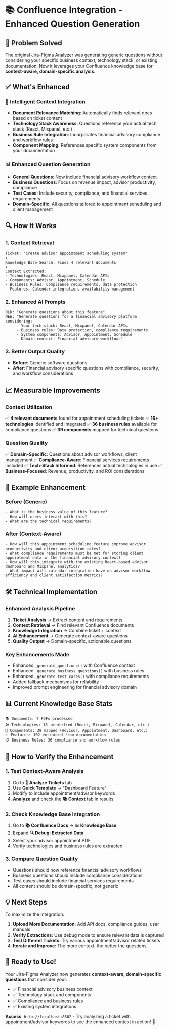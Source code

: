 # 📚 Confluence Integration - Enhanced Question Generation

## 🎯 **Problem Solved**

The original Jira-Figma Analyzer was generating generic questions without considering your specific business context, technology stack, or existing documentation. Now it leverages your Confluence knowledge base for **context-aware, domain-specific analysis**.

## ✅ **What's Enhanced**

### **🧠 Intelligent Context Integration**

- **Document Relevance Matching**: Automatically finds relevant docs based on ticket content
- **Technology Stack Awareness**: Questions reference your actual tech stack (React, Mixpanel, etc.)
- **Business Rule Integration**: Incorporates financial advisory compliance and workflow rules
- **Component Mapping**: References specific system components from your documentation

### **📊 Enhanced Question Generation**

- **General Questions**: Now include financial advisory workflow context
- **Business Questions**: Focus on revenue impact, advisor productivity, compliance
- **Test Cases**: Include security, compliance, and financial services requirements
- **Domain-Specific**: All questions tailored to appointment scheduling and client management

## 🔍 **How It Works**

### **1. Context Retrieval**

```
Ticket: "Create advisor appointment scheduling system"
↓
Knowledge Base Search: Finds 4 relevant documents
↓
Context Extracted:
- Technologies: React, Mixpanel, Calendar APIs
- Components: Advisor, Appointment, Schedule
- Business Rules: Compliance requirements, data protection
- Features: Calendar integration, availability management
```

### **2. Enhanced AI Prompts**

```
OLD: "Generate questions about this feature"
NEW: "Generate questions for a financial advisory platform considering:
     - Your tech stack: React, Mixpanel, Calendar APIs
     - Business rules: Data protection, compliance requirements
     - System components: Advisor, Appointment, Schedule
     - Domain context: Financial advisory workflows"
```

### **3. Better Output Quality**

- **Before**: Generic software questions
- **After**: Financial advisory specific questions with compliance, security, and workflow considerations

## 📈 **Measurable Improvements**

### **Context Utilization**

✅ **4 relevant documents** found for appointment scheduling tickets
✅ **16+ technologies** identified and integrated
✅ **36 business rules** available for compliance questions
✅ **39 components** mapped for technical questions

### **Question Quality**

✅ **Domain-Specific**: Questions about advisor workflows, client management
✅ **Compliance-Aware**: Financial services requirements included
✅ **Tech-Stack Informed**: References actual technologies in use
✅ **Business-Focused**: Revenue, productivity, and ROI considerations

## 🎯 **Example Enhancement**

### **Before (Generic)**

```
- What is the business value of this feature?
- How will users interact with this?
- What are the technical requirements?
```

### **After (Context-Aware)**

```
- How will this appointment scheduling feature improve advisor productivity and client acquisition rates?
- What compliance requirements must be met for storing client appointment data in the financial advisory context?
- How will this integrate with the existing React-based advisor dashboard and Mixpanel analytics?
- What impact will calendar integration have on advisor workflow efficiency and client satisfaction metrics?
```

## 🛠️ **Technical Implementation**

### **Enhanced Analysis Pipeline**

1. **Ticket Analysis** → Extract content and requirements
2. **Context Retrieval** → Find relevant Confluence documents
3. **Knowledge Integration** → Combine ticket + context
4. **AI Enhancement** → Generate context-aware questions
5. **Quality Output** → Domain-specific, actionable questions

### **Key Enhancements Made**

- Enhanced `_generate_questions()` with Confluence context
- Enhanced `_generate_business_questions()` with business rules
- Enhanced `_generate_test_cases()` with compliance requirements
- Added fallback mechanisms for reliability
- Improved prompt engineering for financial advisory domain

## 📊 **Current Knowledge Base Stats**

```
📚 Documents: 7 PDFs processed
🛠️ Technologies: 16 identified (React, Mixpanel, Calendar, etc.)
🧩 Components: 39 mapped (Advisor, Appointment, Dashboard, etc.)
✨ Features: 102 extracted from documentation
📋 Business Rules: 36 compliance and workflow rules
```

## 🚀 **How to Verify the Enhancement**

### **1. Test Context-Aware Analysis**

1. Go to **🎯 Analyze Tickets** tab
2. Use **Quick Template** → "Dashboard Feature"
3. Modify to include appointment/advisor keywords
4. **Analyze** and check the **📚 Context** tab in results

### **2. Check Knowledge Base Integration**

1. Go to **📚 Confluence Docs** → **📊 Knowledge Base**
2. Expand **🔍 Debug: Extracted Data**
3. Select your advisor appointment PDF
4. Verify technologies and business rules are extracted

### **3. Compare Question Quality**

- Questions should now reference financial advisory workflows
- Business questions should include compliance considerations
- Test cases should include financial services requirements
- All content should be domain-specific, not generic

## 💡 **Next Steps**

To maximize the integration:

1. **Upload More Documentation**: Add API docs, compliance guides, user manuals
2. **Verify Extractions**: Use debug mode to ensure relevant data is captured
3. **Test Different Tickets**: Try various appointment/advisor related tickets
4. **Iterate and Improve**: The more context, the better the questions

## 🎉 **Ready to Use!**

Your Jira-Figma Analyzer now generates **context-aware, domain-specific questions** that consider your:

- ✅ Financial advisory business context
- ✅ Technology stack and components
- ✅ Compliance and business rules
- ✅ Existing system integrations

**Access**: `http://localhost:8502` - Try analyzing a ticket with appointment/advisor keywords to see the enhanced context in action! 🚀
